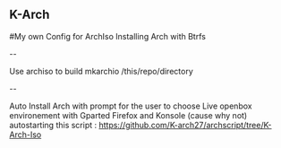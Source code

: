 ## K-Arch
#My own Config for ArchIso Installing Arch with Btrfs


--

Use archiso to build 
mkarchio /this/repo/directory

--

Auto Install Arch with prompt for the user to choose
Live openbox environement with Gparted Firefox and Konsole (cause why not)
autostarting this script : https://github.com/K-arch27/archscript/tree/K-Arch-Iso
